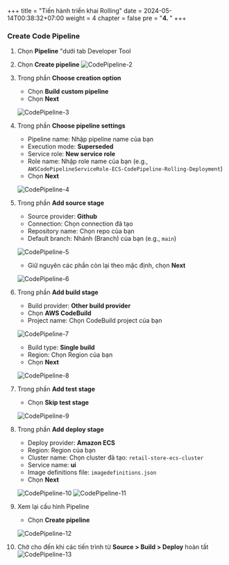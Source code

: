 +++
title = "Tiến hành triển khai Rolling"
date = 2024-05-14T00:38:32+07:00
weight = 4
chapter = false
pre = "<b>4. </b>"
+++

### Create Code Pipeline

1. Chọn **Pipeline** "dưới tab Developer Tool
2. Chọn **Create pipeline**
   ![CodePipeline-2](/images/4/4-2.png?width=90pc)

3. Trong phần **Choose creation option**

   - Chọn **Build custom pipeline**
   - Chọn **Next**

   ![CodePipeline-3](/images/4/4-3.png?width=90pc)

4. Trong phần **Choose pipeline settings**

   - Pipeline name: Nhập pipeline name của bạn
   - Execution mode: **Superseded**
   - Service role: **New service role**
   - Role name: Nhập role name của bạn
     (e.g., `AWSCodePipelineServiceRole-ECS-CodePipeline-Rolling-Deployment`)
   - Chọn **Next**

   ![CodePipeline-4](/images/4/4-4.png?width=90pc)

5. Trong phần **Add source stage**

   - Source provider: **Github**
   - Connection: Chọn connection đã tạo
   - Repository name: Chọn repo của bạn
   - Default branch: Nhánh (Branch) của bạn (e.g., `main`)

   ![CodePipeline-5](/images/4/4-5.png?width=90pc)

   - Giữ nguyên các phần còn lại theo mặc định, chọn **Next**

   ![CodePipeline-6](/images/4/4-6.png?width=90pc)

6. Trong phần **Add build stage**

   - Build provider: **Other build provider**
   - Chọn **AWS CodeBuild**
   - Project name: Chọn CodeBuild project của bạn

   ![CodePipeline-7](/images/4/4-7.png?width=90pc)

   - Build type: **Single build**
   - Region: Chọn Region của bạn
   - Chọn **Next**

   ![CodePipeline-8](/images/4/4-8.png?width=90pc)

7. Trong phần **Add test stage**

   - Chọn **Skip test stage**

   ![CodePipeline-9](/images/4/4-9.png?width=90pc)

8. Trong phần **Add deploy stage**

   - Deploy provider: **Amazon ECS**
   - Region: Region của bạn
   - Cluster name: Chọn cluster đã tạo: `retail-store-ecs-cluster`
   - Service name: **ui**
   - Image definitions file: `imagedefinitions.json`
   - Chọn **Next**

   ![CodePipeline-10](/images/4/4-10.png?width=90pc)
   ![CodePipeline-11](/images/4/4-11.png?width=90pc)

9. Xem lại cấu hình Pipeline

   - Chọn **Create pipeline**

   ![CodePipeline-12](/images/4/4-12.png?width=90pc)

10. Chờ cho đến khi các tiến trình từ **Source > Build > Deploy** hoàn tất
    ![CodePipeline-13](/images/4/4-13.png?width=90pc)
